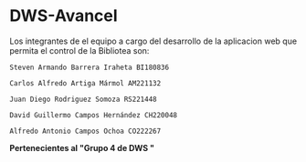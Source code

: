 # DWS-AvanceI

Los integrantes de el equipo a cargo del desarrollo de la aplicacion web que permita el control de la Bibliotea son:
``` 
Steven Armando Barrera Iraheta BI180836

Carlos Alfredo Artiga Mármol AM221132

Juan Diego Rodriguez Somoza RS221448

David Guillermo Campos Hernández CH220048

Alfredo Antonio Campos Ochoa CO222267
```
**Pertenecientes al "Grupo 4 de DWS "**

